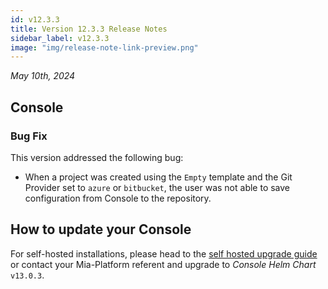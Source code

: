 ```yaml
---
id: v12.3.3
title: Version 12.3.3 Release Notes
sidebar_label: v12.3.3
image: "img/release-note-link-preview.png"
---
```


_May 10th, 2024_

## Console

### Bug Fix

This version addressed the following bug:  
* When a project was created using the `Empty` template and the Git Provider  set to `azure` or `bitbucket`, the user was not able to save configuration from Console to the repository.

## How to update your Console

For self-hosted installations, please head to the [self hosted upgrade guide](/docs/12.x.x/infrastructure/self-hosted/installation-chart/100_how-to-upgrade#v12---version-upgrades) or contact your Mia-Platform referent and upgrade to _Console Helm Chart_ `v13.0.3`.
